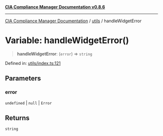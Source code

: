 [**CIA Compliance Manager Documentation v0.8.6**](../../README.md)

***

[CIA Compliance Manager Documentation](../../modules.md) / [utils](../README.md) / handleWidgetError

# Variable: handleWidgetError()

> **handleWidgetError**: (`error`) => `string`

Defined in: [utils/index.ts:121](https://github.com/Hack23/cia-compliance-manager/blob/050a250237d6f621490781dbdf95155919f35aed/src/utils/index.ts#L121)

## Parameters

### error

`undefined` | `null` | `Error`

## Returns

`string`
